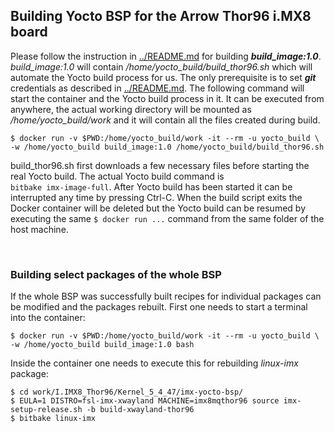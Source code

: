 
## Building Yocto BSP for the Arrow Thor96 i.MX8 board
Please follow the instruction in [ .\./README.md](https://github.com/ArrowElectronics/yocto_build/blob/master/README.md) for building ***build_image:1.0***. *build_image:1.0* will contain */home/yocto_build/build_thor96.sh* which will automate the Yocto build process for us. The only prerequisite is to set ***git*** credentials as described in [.\./README.md](https://github.com/ArrowElectronics/yocto_build/blob/master/README.md).
The following command will start the container and the Yocto build process in it. It can be executed from anywhere, the actual working directory will be mounted as */home/yocto_build/work* and it will contain all the files created during build.
```
$ docker run -v $PWD:/home/yocto_build/work -it --rm -u yocto_build \
-w /home/yocto_build build_image:1.0 /home/yocto_build/build_thor96.sh
```
build_thor96.sh first downloads a few necessary files before starting the real Yocto build. The actual Yocto build command is \
`bitbake imx-image-full`. After Yocto build has been started it can be interrupted any time by pressing Ctrl-C. When the build script exits the Docker container will be deleted but the Yocto build can be resumed by executing the same `$ docker run ...` command from the same folder of the host machine.

<br/>

### Building select packages of the whole BSP
If the whole BSP was successfully built recipes for individual packages can be modified and the packages rebuilt. First one needs to start a terminal into the container:

```
$ docker run -v $PWD:/home/yocto_build/work -it --rm -u yocto_build \
-w /home/yocto_build build_image:1.0 bash
```
Inside the container one needs to execute this for rebuilding *linux-imx* package:
```
$ cd work/I.IMX8_Thor96/Kernel_5_4_47/imx-yocto-bsp/
$ EULA=1 DISTRO=fsl-imx-xwayland MACHINE=imx8mqthor96 source imx-setup-release.sh -b build-xwayland-thor96
$ bitbake linux-imx
```
